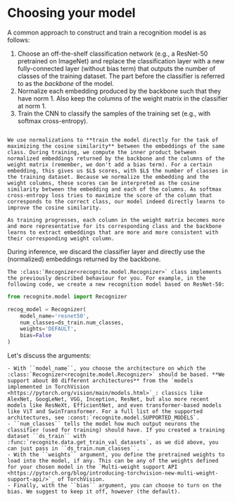 # Choosing your model

A common approach to construct and train a recognition model is as follows:

1. Choose an off-the-shelf classification network (e.g., a ResNet-50 pretrained on ImageNet) and replace the classification layer with a new fully-connected layer (without bias term) that outputs the number of classes of the training dataset. The part before the classifier is referred to as the *backbone* of the model.
2. Normalize each embedding produced by the backbone such that they have norm 1. Also keep the columns of the weight matrix in the classifier at norm 1.
3. Train the CNN to classify the samples of the training set (e.g., with softmax cross-entropy).

```{note}

We use normalizations to **train the model directly for the task of maximizing the cosine similarity** between the embeddings of the same class. During training, we compute the inner product between normalized embeddings returned by the backbone and the columns of the weight matrix (remember, we don't add a bias term). For a certain embedding, this gives us $L$ scores, with $L$ the number of classes in the training dataset. Because we normalize the embedding and the weight columns, these scores can be interpreted as the cosine similarity between the embedding and each of the columns. As softmax cross-entropy loss tries to maximize the score of the column that corresponds to the correct class, our model indeed directly learns to improve the cosine similarity.

As training progresses, each column in the weight matrix becomes more and more representative for its corresponding class and the backbone learns to extract embeddings that are more and more consistent with their corresponding weight column.
```

During inference, we discard the classifier layer and directly use the (normalized) embeddings returned by the backbone.

```{eval-rst}
The :class:`Recognizer<recognite.model.Recognizer>` class implements the previously described behaviour for you. For example, in the following code, we create a new recognition model based on ResNet-50:
```


```python
from recognite.model import Recognizer

recog_model = Recognizer(
    model_name='resnet50',
    num_classes=ds_train.num_classes,
    weights='DEFAULT',
    bias=False
)
```

Let's discuss the arguments:

```{eval-rst}
- With ``model_name``, you choose the architecture on which the :class:`Recognizer<recognite.model.Recognizer>` should be based. **We support about 80 different architectures** from the `models implemented in TorchVision <https://pytorch.org/vision/main/models.html>`_: classics like AlexNet, GoogLeNet, VGG, Inception, ResNet, but also more recent models like ResNeXt, EfficientNet, and even transformer-based models like ViT and SwinTransformer. For a full list of the supported architectures, see :const:`recognite.model.SUPPORTED_MODELS`.
- ``num_classes`` tells the model how much output neurons the classifier (used for training) should have. If you created a training dataset ``ds_train`` with :func:`recognite.data.get_train_val_datasets`, as we did above, you can just pass in ``ds_train.num_classes``.
- With the ``weights`` argument, you define the pretrained weights to load into the model, if any. This can be any of the weights defined for your chosen model in the `Multi-weight support API <https://pytorch.org/blog/introducing-torchvision-new-multi-weight-support-api/>`_ of TorchVision.
- Finally, with the ``bias`` argument, you can choose to turn on the bias. We suggest to keep it off, however (the default).
```
